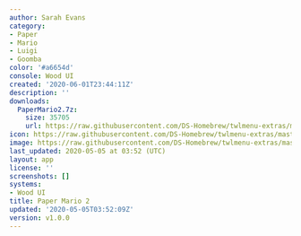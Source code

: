 ```yaml
---
author: Sarah Evans
category:
- Paper
- Mario
- Luigi
- Goomba
color: '#a6654d'
console: Wood UI
created: '2020-06-01T23:44:11Z'
description: ''
downloads:
  PaperMario2.7z:
    size: 35705
    url: https://raw.githubusercontent.com/DS-Homebrew/twlmenu-extras/master/_nds/TWiLightMenu/akmenu/themes/PaperMario2.7z
icon: https://raw.githubusercontent.com/DS-Homebrew/twlmenu-extras/master/_nds/TWiLightMenu/akmenu/themes/meta/PaperMario2/icon.png
image: https://raw.githubusercontent.com/DS-Homebrew/twlmenu-extras/master/_nds/TWiLightMenu/akmenu/themes/meta/PaperMario2/icon.png
last_updated: 2020-05-05 at 03:52 (UTC)
layout: app
license: ''
screenshots: []
systems:
- Wood UI
title: Paper Mario 2
updated: '2020-05-05T03:52:09Z'
version: v1.0.0
---
```

